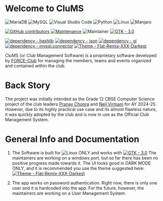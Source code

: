 # Welcome to CluMS
![MariaDB](https://img.shields.io/badge/MariaDB-003545?style=for-the-badge&logo=mariadb&logoColor=white) ![MySQL](https://img.shields.io/badge/mysql-4479A1.svg?style=for-the-badge&logo=mysql&logoColor=white) ![Visual Studio Code](https://img.shields.io/badge/Visual%20Studio%20Code-0078d7.svg?style=for-the-badge&logo=visual-studio-code&logoColor=white) ![Python](https://img.shields.io/badge/python-3670A0?style=for-the-badge&logo=python&logoColor=ffdd54) ![Linux](https://img.shields.io/badge/Linux-FCC624?style=for-the-badge&logo=linux&logoColor=black) ![Manjaro](https://img.shields.io/badge/Manjaro-35BF5C?style=for-the-badge&logo=Manjaro&logoColor=white)

[![GitHub contributors](https://img.shields.io/github/contributors/Pranay-Chopra/CluMS)](https://GitHub.com/Pranay-Chopra/CluMS/graphs/contributors/) [![Maintenance](https://img.shields.io/badge/Maintained%3F-no-red.svg)](https://bitbucket.org/lbesson/ansi-colors) ![Maintainer](https://img.shields.io/badge/Maintainer-PranayChopra-blue)
[![GTK - 3.0](https://img.shields.io/badge/GTK-3.0-green?style=for-the-badge&logo=gtk)](https://gtk.org)

[![dependency - hashlib](https://img.shields.io/badge/dependency-hashlib-blue)](https://pypi.org/project/hashlib) [![dependency - json](https://img.shields.io/badge/dependency-json-blue)](https://pypi.org/project/json) [![dependency - gi](https://img.shields.io/badge/dependency-gi-blue)](https://pypi.org/project/gi) [![dependency - mysql.connector](https://img.shields.io/badge/dependency-mysql.connector-blue)](https://pypi.org/project/mysql.connector) [![Theme - Flat-Remix-XXX-Darkest](https://img.shields.io/badge/Theme-Flat--Remix--XXX--Darkest-191919?logo=gnome)](https://github.com/daniruiz/Flat-Remix-Gtk)

CluMS (or Club Management Software) is a proprietary software developed by [FORCE-Club](github.com/FORCE-Fest) for managing the members, teams and events organized and contained within the club.

# Back Story
The project was initially intended as the Grade 12 CBSE Computer Science project of the club leaders [Pranay Chopra](github.com/Pranay-Chopra) and [Neil Virmani](github.com/NVirCX) for AY 2024-25. However, due to its highly practical use case and its almost flawless nature, it was quickly adopted by the club and is now in use as the Official Club Management System.

# General Info and Documentation
1. The Software is built for ![Linux](https://img.shields.io/badge/Linux-FCC624?style=for-the-badge&logo=linux&logoColor=black) ONLY and works with [![GTK - 3.0](https://img.shields.io/badge/GTK-3.0-green?style=for-the-badge&logo=gtk)](https://gtk.org) The maintainers are working on a windows port, but so far there has been no positive progress made towards it. The UI looks good in DARK MODE ONLY, and it is recommended you use the theme suggested here: [![Theme - Flat-Remix-XXX-Darkest](https://img.shields.io/badge/Theme-Flat--Remix--XXX--Darkest-191919?logo=gnome)](https://github.com/daniruiz/Flat-Remix-Gtk)

2. The app works on password authentication. Right now, there is only one user and it is hardcoded into the app. For the future, however, the maintainers are working on a User Management System.

